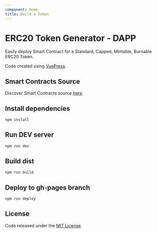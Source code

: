 ```yaml
---
component: Home
title: Build a Token
---
```


# ERC20 Token Generator - DAPP

Easily deploy Smart Contract for a Standard, Capped, Mintable, Burnable ERC20 Token.


Code created using [VuePress](https://vuepress.vuejs.org/).

## Smart Contracts Source
 
Discover Smart Contracts source [here](https://github.com/lucaskleiner/erc20-generator).

## Install dependencies

```bash
npm install
```

## Run DEV server

```bash
npm run dev
```

## Build dist

```bash
npm run build
```

## Deploy to gh-pages branch

```bash
npm run deploy
```

## License

Code released under the [MIT License](https://github.com/lucaskleiner/erc20-generator/blob/master/LICENSE).
